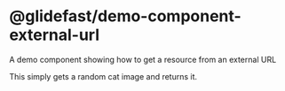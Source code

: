 @glidefast/demo-component-external-url
===============================================
A demo component showing how to get a resource from an external URL

This simply gets a random cat image and returns it.